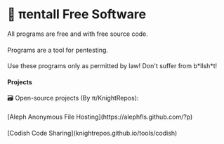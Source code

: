 <h1>👾 πentall Free Software</h1>
  All programs are free and with free source code. <h4></h4>
  Programs are a tool for pentesting.<h4></h4>
 Use these programs only as permitted by law! Don't suffer from b*llsh*t!<h4></h4>

<h4>Projects</h4>
🗃 Open-source projects (By π/KnightRepos):<h4></h4>
    [Aleph Anonymous File Hosting](https://alephfls.github.com/?p)<h4></h4>
    [Codish Code Sharing](knightrepos.github.io/tools/codish)<h4></h4>
    
